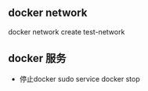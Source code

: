 ## docker network

docker network create test-network

## docker 服务

+ 停止docker
sudo service docker stop
